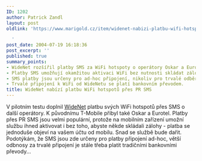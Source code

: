 ```yaml
---
ID: 1202
author: Patrick Zandl
layout: post
oldlink: 'https://www.marigold.cz/item/widenet-nabizi-platbu-wifi-hotspotu-pres-pr-sms

  '
post_date: 2004-07-19 16:18:36
post_excerpt: ''
published: true
summary_points:
- WideNet rozšířil platby SMS za WiFi hotspoty o operátory Oskar a Eurotel.
- Platby SMS umožňují okamžitou aktivaci WiFi bez nutnosti skládat zálohy.
- SMS platby jsou určeny pro ad-hoc připojení, nikoliv pro trvalé odběry.
- Trvalé připojení k WiFi od WideNetu se platí bankovním převodem.
title: WideNet nabízí platbu WiFi hotspotů přes PR SMS
---
```


<p>
V pilotním testu doplnil <a href="http://www.widenet.cz">WideNet</a> platbu svých WiFi hotspotů přes SMS o další operátory. K původnímu T-Mobile přibyl také Oskar a Eurotel. Platby přes PR SMS jsou velmi populární, protože na mobilním zařízení umožní službu ihned aktivovat i bez toho, abyste někde skládali zálohy - platba se jednoduše objeví na vašem účtu od mobilu. Snad se službě bude dařit. Podotýkám, že SMS jsou zde určeny pro platby připojení ad-hoc, větší odbnosy za trvalé připojení je stále třeba platit tradičními bankovními převody...
</p>